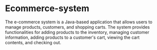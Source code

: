 # Ecommerce-system
The e-commerce system is a Java-based application that allows users to manage products, customers, and shopping carts. The system provides functionalities for adding products to the inventory, managing customer information, adding products to a customer's cart, viewing the cart contents, and checking out.
